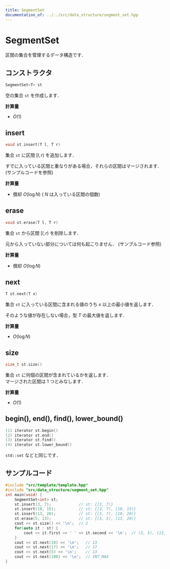 ```yaml
---
title: SegmentSet
documentation_of: ../../src/data_structure/segment_set.hpp
---
```


# SegmentSet

区間の集合を管理するデータ構造です．

## コンストラクタ

```cpp
SegmentSet<T> st
```

空の集合 `st` を作成します．

**計算量**

- $O(1)$

## insert

```cpp
void st.insert(T l, T r)
```

集合 `st` に区間 $[l, r)$ を追加します．

すでに入っている区間と重なりがある場合，それらの区間はマージされます． (サンプルコードを参照)

**計算量**

- 償却 $O(\log N)$ ( $N$ は入っている区間の個数)

## erase

```cpp
void st.erase(T l, T r)
```

集合 `st` から区間 $[l, r)$ を削除します．

元から入っていない部分については何も起こりません． (サンプルコード参照)

**計算量**

- 償却 $O(\log N)$

## next

```cpp
T st.next(T x)
```

集合 `st` に入っている区間に含まれる値のうち $x$ 以上の最小値を返します．

そのような値が存在しない場合，型 $T$ の最大値を返します．

**計算量**

- $O(\log N)$

## size

```cpp
size_t st.size()
```

集合 `st` に何個の区間が含まれているかを返します．<br>
マージされた区間は $1$ つとみなします．

**計算量**

- $O(1)$

## begin(), end(), find(), lower_bound()

```cpp
(1) iterator st.begin()
(2) iterator st.end()
(3) iterator st.find()
(4) iterator st.lower_bound()
```

`std::set` などと同じです．

## サンプルコード

```cpp
#include "src/template/template.hpp"
#include "src/data_structure/segment_set.hpp"
int main(void) {
    SegmentSet<int> st;
    st.insert(3, 7);            // st: {[3, 7)}
    st.insert(10, 15);          // st: {[3, 7), [10, 15)}
    st.insert(13, 20);          // st: {[3, 7), [10, 20)}
    st.erase(5, 13);            // st: {[3, 5), [13, 20)}
    cout << st.size() << '\n';  // 2
    for(auto it : st) {
        cout << it.first << ' ' << it.second << '\n';  // (3, 5), (13, 20)
    }
    cout << st.next(10) << '\n';   // 13
    cout << st.next(17) << '\n';   // 17
    cout << st.next(5) << '\n';    // 13
    cout << st.next(100) << '\n';  // INT_MAX
}
```